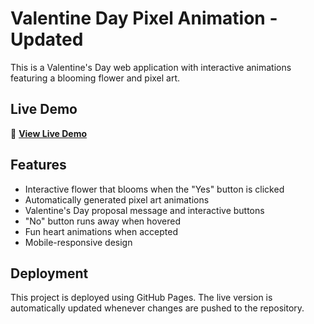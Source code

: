 # Valentine Day Pixel Animation - Updated

This is a Valentine's Day web application with interactive animations featuring a blooming flower and pixel art.

## Live Demo

🔗 **[View Live Demo](https://chestercaii.github.io/pixel-valentine/)**


## Features

- Interactive flower that blooms when the "Yes" button is clicked
- Automatically generated pixel art animations
- Valentine's Day proposal message and interactive buttons
- "No" button runs away when hovered
- Fun heart animations when accepted
- Mobile-responsive design

## Deployment

This project is deployed using GitHub Pages. The live version is automatically updated whenever changes are pushed to the repository.

